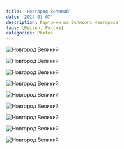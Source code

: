 ```yaml
---
title: 'Новгород Великий'
date: '2014-01-07'
description: Картинки из Великого Новгорода
tags: [Reisen, Россия]
categories: Photos
---
```


<div class='preview'><img src='{{urls.media}}/NovgorodOK.jpg' alt='Новгород Великий'></div>

<a id='79a29501b0fe75d67da07c87b2de0a98-600'></a>![Новгород Великий]({{urls.media}}/79a29501b0fe75d67da07c87b2de0a98-600.jpg 'Бедные студенты; образование мало того, что педагогическое, так еще и непрерывное.')

<a id='79cbd48d232a4112c6ad3600ed3fd6f5-600'></a>![Новгород Великий]({{urls.media}}/79cbd48d232a4112c6ad3600ed3fd6f5-600.jpg 'Парк скульптур за решеткой у Кремля. Женщина и солнце.')

<a id='7f13a78521e45285171cf5afb33e4007-600'></a>![Новгород Великий]({{urls.media}}/7f13a78521e45285171cf5afb33e4007-600.jpg 'Парк скульптур за решеткой у Кремля. Женщина и женщина.')

<a id='793572b63c7683d77e16ef96f3e0b253-600'></a>![Новгород Великий]({{urls.media}}/793572b63c7683d77e16ef96f3e0b253-600.jpg 'Парк скульптур за решеткой у Кремля. Старик и женщина.')

<a id='e5a8e6b0aa1c1bd7a904c420992e2123-600'></a>![Новгород Великий]({{urls.media}}/e5a8e6b0aa1c1bd7a904c420992e2123-600.jpg 'Дизайнер логотипа нарисовал крутой линкор, пытаясь скопировать дорожный знак «Населенный пункт».')

<a id='0e7e1604eafb8396d76e9f879f39f27e-600'></a>![Новгород Великий]({{urls.media}}/0e7e1604eafb8396d76e9f879f39f27e-600.jpg 'Взломостойкие!')

<a id='e63db73c4f47c02aa5345c123ce7ac30-600'></a>![Новгород Великий]({{urls.media}}/e63db73c4f47c02aa5345c123ce7ac30-600.jpg 'Феминистический светофор.')

<a id='1e03407d6f28c4d05e354cc671644062-600'></a>![Новгород Великий]({{urls.media}}/1e03407d6f28c4d05e354cc671644062-600.jpg 'Три ошибки в названии «Адамант».')
